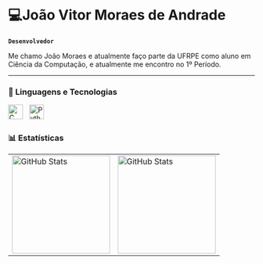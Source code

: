 
#  💻João Vitor Moraes de Andrade

**`Desenvolvedor`**

Me chamo João Moraes e atualmente faço parte da UFRPE como aluno em Ciência da Computação, e atualmente me encontro no 1º Período.



---

### 🤖 Linguagens e Tecnologias


<img 
    align="left" 
    alt="C"
    title="C" 
    width="30px" 
    style="padding-right: 10px;" 
    src="https://avatars.githubusercontent.com/u/25699522?s=200&v=4" 
/>
<img 
    align="left" 
    alt="Python"
    title="Pyhton" 
    width="30px" 
    style="padding-right: 10px;" 
    src="https://upload.wikimedia.org/wikipedia/commons/thumb/c/c3/Python-logo-notext.svg/1200px-Python-logo-notext.svg.png" 
/>

<br/>
<br/>

### 📊 Estatísticas

<table>
  <tr>
    <td>
      <img align="center" alt="GitHub Stats" height="200"
           src="https://github-readme-stats.vercel.app/api?username=joao-vmoraes&show_icons=true&theme=dark&include_all_commits=true&locale=pt-br" />
    </td>
    <td>
      <img align="center" alt="GitHub Stats" height="200"
           src="https://github-readme-stats.vercel.app/api/top-langs/?username=joao-vmoraes&theme=dark&layout=compact&custom_title=Tecnologias&langs_count=9" />
    </td>
  </tr>
</table>


